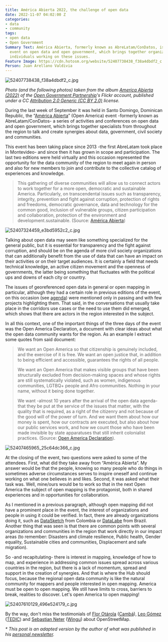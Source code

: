 ```yaml
---
title: América Abierta 2022, the challenge of open data
date: 2022-11-07 04:02:00 Z
categories:
- data
- community
tags:
- open data
- Open Government
Summary Text: América Abierta, formerly known as AbreLatam/ConDatos, is the regional
  event on open data and open government, which brings together organizations and
  individuals working on these issues.
Feature Image: https://cdn.hotosm.org/website/52407738438_f38a4dbdf2_c.jpg
Person: Juan Arellano Valdivia
---
```


![52407738438_f38a4dbdf2_c.jpg](https://cdn.hotosm.org/website/52407738438_f38a4dbdf2_c.jpg)

*Photo (and the following photos) taken from the album [America Abierta (2022)](https://www.flickr.com/photos/opengovpart/albums/72177720302678908/) of the [Open Government Partnership](https://www.flickr.com/photos/opengovpart/)'s Flickr account, published under a CC [Attribution 2.0 Generic (CC BY 2.0)](https://creativecommons.org/licenses/by/2.0/deed.en) license.*

During the last week of September it was held in Santo Domingo, Dominican Republic, the “[América Abierta](https://americaabierta.org/)” (Open America) event -formerly known as AbreLatam/ConDatos- a series of activities and conferences on open data and open government, which brings together specialists from throughout the region to talk and create synergies about data, government, civil society and communities.

This event has been taking place since 2013 -the first AbreLatam took place in Montevideo- and since then it has grown in scope and participation. The last two editions were held virtually and this occasion represented the opportunity for the data community of the region to meet again in person and also for new members to join and contribute to the collective catalog of experiences and knowledge.

> This gathering of diverse communities will allow us to connect actors to work together for a more open, democratic and sustainable America. Particularly, on transcendental issues such as transparency, integrity, prevention and fight against corruption, protection of rights and freedoms, democratic governance, data and technology for the common good, inclusion of vulnerable groups, citizen participation and collaboration, protection of the environment and development.sustainable. (Source: [América Abierta](https://americaabierta.org/acerca-de/))

![52407324459_e3bd5952c2_c.jpg](https://cdn.hotosm.org/website/52407324459_e3bd5952c2_c.jpg)

Talking about open data may seem like something specialized for the general public, but it is essential for transparency and the fight against corruption, and should be on the agenda of more civil society organizations that can additionally benefit from the use of data that can have an impact on their activities or on their target audiences. It is certainly a field that needs technical knowledge, an active citizen movement and the openness of governments, the latter being something that fluctuates with the political ups and downs of each city or country.

The issues of georeferenced open data in general or open mapping in particular, although they had a certain role in previous editions of the event, on this occasion (see [agenda](https://americaabierta.org/agenda/)) were mentioned only in passing and with few projects highlighting them. That said, in the conversations that usually take place in the corridors use cases or the need to use them did emerged, which shows that there are actors in the region interested in the subject.

In all this context, one of the important things of the three days of the event was the Open America Declaration, a document with clear ideas about what the open data community wants for the region. As an example I extract some quotes from said document:

> We want an Open America so that citizenship is genuinely included, and the exercise of it is free. We want an open justice that, in addition to being efficient and accessible, guarantees the rights of all people.
>
> We want an Open America that makes visible groups that have been structurally excluded from decision-making spaces and whose rights are still systematically violated, such as women, indigenous communities, LGTBQ\+ people and Afro communities. Nothing in your name, without it being done together.
>
> We want -almost 10 years after the arrival of the open data agenda- that they be put at the service of the issues that matter, with the quality that is required, as a right of the citizenry and not because of the good will of the power of turn. And we want them about how our money is spent, how our contracts are executed, but also about how our public services work, and how we count those who have been made invisible by state apparatuses that still inherit colonialist practices. (Source: [Open America Declaration](https://americaabierta.org/abrelatam-queremos-una-americaabierta-para-todas-las-personas/)).

![52407465965_25c64dc366_c.jpg](https://cdn.hotosm.org/website/52407465965_25c64dc366_c.jpg)

At the closing of the event, two questions were asked to some of the attendees. First, what did they take away from “América Abierta”. My answer would be that the people, knowing so many people who do things in sometimes adverse circumstances serves to inspire oneself and continue working on what one believes in and likes. Second, it was asked what their task was. Well, mine/ours would be to work so that in the next Open America the subject of open mapping is the protagonist, both in shared experiences and in opportunities for collaboration.

As I mentioned in a previous paragraph, although open mapping did not have a prominent place in the event, the interest of organizations and people in using it could be verified. In fact, there are already organizations doing it, such as [DataSketch](https://www.datasketch.co/) from Colombia or [DataLabe](https://datalabe.org/) from Brazil. Another thing that was seen is that there are common points with several organizations and communities in the region that work directly in our impact areas (to remember: Disasters and climate resilience, Public health, Gender equality, Sustainable cities and communities, Displacement and safe migration).

So -and recapitulating- there is interest in mapping, knowledge of how to map, and experience in addressing common issues spread across various countries in the region, but there is a lack of momentum, spread and support in the creation of synergies. And that is where the Hub should focus, because the regional open data community is like the natural community for mappers and people interested in open mapping. America must be open to open mapping. We still have limits to cross, barriers to break, realities to discover. Let's open America to open mapping!

![52407610129_496e524179_c.jpg](https://cdn.hotosm.org/website/52407610129_496e524179_c.jpg)

By the way, don't miss the testimonials of [Flor Otárola](https://www.instagram.com/p/CjS7JTSgcTn/) ([Cambá](https://camba.coop/)), [Leo Gómez](https://www.instagram.com/p/CkFjCPUgbjP/) ([TEDIC](https://www.tedic.org/)) and [Sebastian Neter](https://www.instagram.com/p/CkoOl3OpEpG/) ([Wingu](https://winguweb.org/)) about OpenStreetMap.

*\* This post is an adapted version by the author of what was published in his [personal newsletter](https://cyberjuan.substack.com/p/america-abierta-2022?sd=pf).*